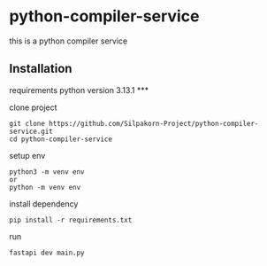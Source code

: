 # python-compiler-service
this is a python compiler service

## Installation
requirements
python version 3.13.1 ***


clone project
```
git clone https://github.com/Silpakorn-Project/python-compiler-service.git
cd python-compiler-service
```

setup env
```
python3 -m venv env
or
python -m venv env
```

install dependency
```
pip install -r requirements.txt
```

run
```
fastapi dev main.py
```